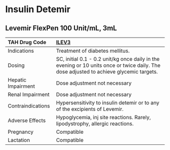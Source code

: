 # Insulin Detemir

## Levemir FlexPen 100 Unit/mL, 3mL

| TAH Drug Code      | [ILEV3](https://www.tahsda.org.tw/drugs/hissearch.php?drug_code=ILEV3)                                                                  |
|:-------------------|:----------------------------------------------------------------------------------------------------------------------------------------|
| Indications        | Treatment of diabetes mellitus.                                                                                                         |
| Dosing             | SC, initial 0.1 - 0.2 unit/kg once daily in the evening or 10 units once or twice daily. The dose adjusted to achieve glycemic targets. |
| Hepatic Impairment | Dose adjustment not necessary                                                                                                           |
| Renal Impairment   | Dose adjustment not necessary                                                                                                           |
| Contraindications  | Hypersensitivity to insulin detemir or to any of the excipients of Levemir.                                                             |
| Adverse Effects    | Hypoglycemia, inj site reactions. Rarely, lipodystrophy, allergic reactions.                                                            |
| Pregnancy          | Compatible                                                                                                                              |
| Lactation          | Compatible                                                                                                                              |

